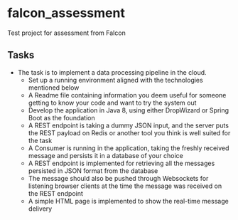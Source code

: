 # falcon_assessment
Test project for assessment from Falcon

## Tasks
* The task is to implement a data processing pipeline in the cloud.
  * Set up a running environment aligned with the technologies mentioned below
  * A Readme file containing information you deem useful for someone getting to know your code and want to try the system out
  * Develop the application in Java 8, using either DropWizard or Spring Boot as the foundation
  * A REST endpoint is taking a dummy JSON input, and the server puts the REST payload on Redis or another tool you think is well suited for the task
  * A Consumer is running in the application, taking the freshly received message and persists it in a database of your choice
  * A REST endpoint is implemented for retrieving all the messages persisted in JSON format from the database
  * The message should also be pushed through Websockets for listening browser clients at the time the message was received on the REST endpoint
  * A simple HTML page is implemented to show the real-time message delivery